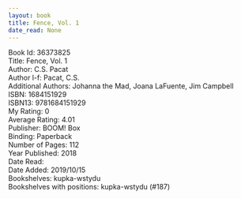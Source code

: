 ```yaml
---
layout: book
title: Fence, Vol. 1
date_read: None
---
```


Book Id: 36373825<br />
Title: Fence, Vol. 1<br />
Author: C.S. Pacat<br />
Author l-f: Pacat, C.S.<br />
Additional Authors: Johanna the Mad, Joana LaFuente, Jim Campbell<br />
ISBN: 1684151929<br />
ISBN13: 9781684151929<br />
My Rating: 0<br />
Average Rating: 4.01<br />
Publisher: BOOM! Box<br />
Binding: Paperback<br />
Number of Pages: 112<br />
Year Published: 2018<br />
Date Read: <br />
Date Added: 2019/10/15<br />
Bookshelves: kupka-wstydu<br />
Bookshelves with positions: kupka-wstydu (#187)<br />

